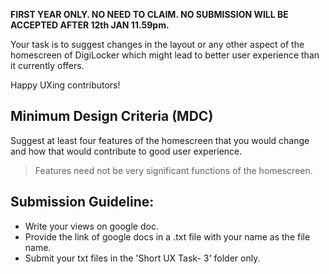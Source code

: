 **FIRST YEAR ONLY. NO NEED TO CLAIM. NO SUBMISSION WILL BE ACCEPTED AFTER 12th JAN 11.59pm.**

Your task is to suggest changes in the layout or any other aspect of the homescreen of DigiLocker which might lead to better user experience than it currently offers. 

Happy UXing contributors!

## Minimum Design Criteria (MDC)

Suggest at least four features of the homescreen that you would change and how that would contribute to good user experience.
  

> Features need not be very significant functions of the homescreen.


## Submission Guideline:

- Write your views on google doc.
- Provide the link of google docs in a .txt file with your name as the file name.
- Submit your txt files in the 'Short UX Task- 3' folder only.